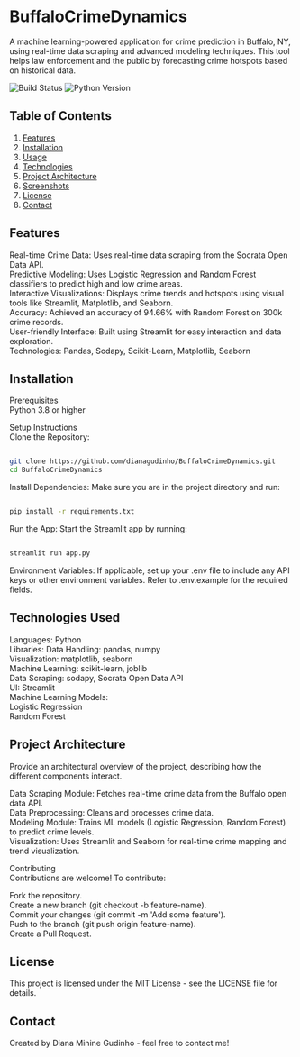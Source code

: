 # BuffaloCrimeDynamics

A machine learning-powered application for crime prediction in Buffalo, NY, using real-time data scraping and advanced modeling techniques. This tool helps law enforcement and the public by forecasting crime hotspots based on historical data.

![Build Status](https://img.shields.io/badge/build-passing-brightgreen)
![Python Version](https://img.shields.io/badge/python-3.8%2B-blue)

## Table of Contents

1. [Features](#features)  
2. [Installation](#installation)  
3. [Usage](#usage)  
4. [Technologies](#technologies)  
5. [Project Architecture](#project-architecture)  
6. [Screenshots](#screenshots)  
7. [License](#license)  
8. [Contact](#contact)  


## Features
Real-time Crime Data: Uses real-time data scraping from the Socrata Open Data API.  
Predictive Modeling: Uses Logistic Regression and Random Forest classifiers to predict high and low crime areas.  
Interactive Visualizations: Displays crime trends and hotspots using visual tools like Streamlit, Matplotlib, and Seaborn.   
Accuracy: Achieved an accuracy of 94.66% with Random Forest on 300k crime records.  
User-friendly Interface: Built using Streamlit for easy interaction and data exploration.  
Technologies: Pandas, Sodapy, Scikit-Learn, Matplotlib, Seaborn  

## Installation
Prerequisites  
Python 3.8 or higher  

Setup Instructions  
Clone the Repository:  
```bash

git clone https://github.com/dianagudinho/BuffaloCrimeDynamics.git
cd BuffaloCrimeDynamics

```
Install Dependencies: Make sure you are in the project directory and run:  

```bash

pip install -r requirements.txt

```
Run the App: Start the Streamlit app by running:  

```bash

streamlit run app.py

```

Environment Variables: If applicable, set up your .env file to include any API keys or other environment variables. Refer to .env.example for the required fields.  

## Technologies Used<br/>
Languages: Python   
Libraries:
Data Handling: pandas, numpy  
Visualization: matplotlib, seaborn  
Machine Learning: scikit-learn, joblib  
Data Scraping: sodapy, Socrata Open Data API  
UI: Streamlit  
Machine Learning Models:  
Logistic Regression  
Random Forest  

## Project Architecture  
Provide an architectural overview of the project, describing how the different components interact.  

Data Scraping Module: Fetches real-time crime data from the Buffalo open data API.  
Data Preprocessing: Cleans and processes crime data.  
Modeling Module: Trains ML models (Logistic Regression, Random Forest) to predict crime levels.  
Visualization: Uses Streamlit and Seaborn for real-time crime mapping and trend visualization.  

Contributing  
Contributions are welcome! To contribute:  

Fork the repository.  
Create a new branch (git checkout -b feature-name).  
Commit your changes (git commit -m 'Add some feature').  
Push to the branch (git push origin feature-name).  
Create a Pull Request.  

## License
This project is licensed under the MIT License - see the LICENSE file for details.  

## Contact

Created by Diana Minine Gudinho - feel free to contact me!  





